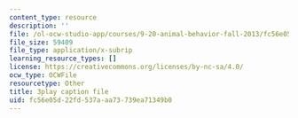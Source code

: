 ```yaml
---
content_type: resource
description: ''
file: /ol-ocw-studio-app/courses/9-20-animal-behavior-fall-2013/fc56e05d22fd537aaa73739ea71349b0_472231.vtt
file_size: 59409
file_type: application/x-subrip
learning_resource_types: []
license: https://creativecommons.org/licenses/by-nc-sa/4.0/
ocw_type: OCWFile
resourcetype: Other
title: 3play caption file
uid: fc56e05d-22fd-537a-aa73-739ea71349b0
---
```

